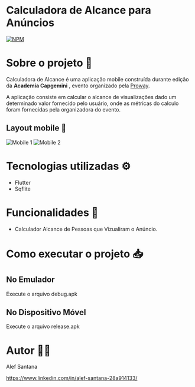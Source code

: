 # Calculadora de Alcance para Anúncios
[![NPM](https://img.shields.io/npm/l/react)](https://github.com/alefsantana/calculadora_anuncios/blob/master/LICENSE) 

# Sobre o projeto 📁

Calculadora de Alcance é uma aplicação mobile construída durante edição da **Academia Capgemini** , evento organizado pela [Proway](https://www.proway.com.br/ "Site da Proway").

A aplicação consiste em calcular o alcance de visualizações dado um determinado valor fornecido pelo usuário, onde as métricas do calculo foram fornecidas pela organizadora do evento. 

## Layout mobile 📱
![Mobile 1](https://github.com/alefsantana/assets/blob/main/asset_calculadora.png) ![Mobile 2](https://github.com/alefsantana/assets/blob/main/asset_calculadora2.png) 
# Tecnologias utilizadas ⚙️

- Flutter
- Sqflite 

# Funcionalidades 📌

- Calculador Alcance de Pessoas que Vizualiram o Anúncio.


# Como executar o projeto 📥
## No Emulador
Execute o arquivo debug.apk

## No Dispositivo Móvel  
Execute o arquivo release.apk


# Autor 👨‍🎓

Alef Santana 

https://www.linkedin.com/in/alef-santana-28a914133/
